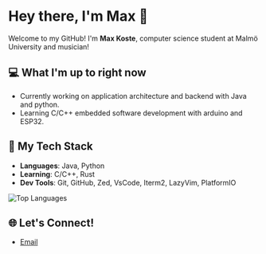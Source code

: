 # Hey there, I'm Max 👋

Welcome to my GitHub! I'm **Max Koste**, computer science student at Malmö University and musician!

## 💻 What I'm up to right now
- Currently working on application architecture and backend with Java and python.
- Learning C/C++ embedded software development with arduino and ESP32.
  
## 💪 My Tech Stack
- **Languages**: Java, Python
- **Learning**: C/C++, Rust
- **Dev Tools**: Git, GitHub, Zed, VsCode, Iterm2, LazyVim, PlatformIO

![Top Languages](https://github-readme-stats.vercel.app/api/top-langs/?username=maxkoste&exclude_lang=HTML&layout=compact)

## 🌐 Let's Connect!
- [Email](mailto:maxkoste@gmail.com)

